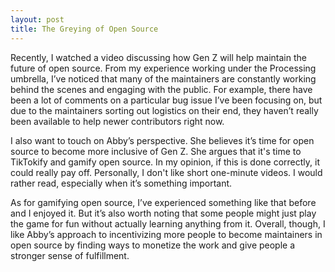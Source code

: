```yaml
---
layout: post
title: The Greying of Open Source
---
```


Recently, I watched a video discussing how Gen Z will help maintain the future of open source. From my experience working under the Processing umbrella, I’ve 
noticed that many of the maintainers are constantly working behind the scenes and engaging with the public. For example, there have been a lot of comments on a 
particular bug issue I’ve been focusing on, but due to the maintainers sorting out logistics on their end, they haven’t really been available to help newer 
contributors right now.

I also want to touch on Abby’s perspective. She believes it’s time for open source to become more inclusive of Gen Z. She argues that it's time to TikTokify and 
gamify open source. In my opinion, if this is done correctly, it could really pay off. Personally, I don't like short one-minute videos. I 
would rather read, especially when it’s something important.

As for gamifying open source, I’ve experienced something like that before and I enjoyed it. But it’s also worth noting that some people might just play 
the game for fun without actually learning anything from it. Overall, though, I like Abby’s approach to incentivizing more people to become maintainers in 
open source by finding ways to monetize the work and give people a stronger sense of fulfillment.

